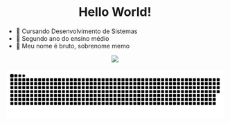<div align="center">
<h1>Hello World!</h1>
</div>

- 💭 Cursando Desenvolvimento de Sistemas
- 💭 Segundo ano do ensino médio
- 💭 Meu nome é bruto, sobrenome memo


<div align="center">
<img src="https://user-images.githubusercontent.com/99843232/183812577-374a55e5-95d8-4e90-bf72-a33643a5e276.gif"  width="830px"/><br>
</div>


![Snake animation](https://github.com/ThainaSilva4/ThainaSilva4/blob/output/github-contribution-grid-snake.svg)

